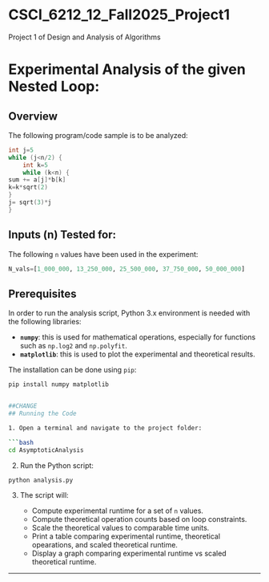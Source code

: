 # CSCI_6212_12_Fall2025_Project1
Project 1 of Design and Analysis of Algorithms

# Experimental Analysis of the given Nested Loop:

## Overview
The following program/code sample is to be analyzed:
```c
int j=5
while (j<n/2) {
	int k=5
	while (k<n) {
sum += a[j]*b[k]
k=k*sqrt(2)
}
j= sqrt(3)*j
}
```
## Inputs (n) Tested for:

The following `n` values have been used in the experiment:

```python
N_vals=[1_000_000, 13_250_000, 25_500_000, 37_750_000, 50_000_000]
```

## Prerequisites
In order to run the analysis script, Python 3.x environment is needed with the following libraries:

* **`numpy`**: this is used for mathematical operations, especially for functions such as `np.log2` and `np.polyfit`.
* **`matplotlib`**: this is used to plot the experimental and theoretical results.

The installation can be done using `pip`:
```bash
pip install numpy matplotlib


##CHANGE
## Running the Code

1. Open a terminal and navigate to the project folder:

```bash
cd AsymptoticAnalysis
```

2. Run the Python script:

```bash
python analysis.py
```

3. The script will:

   * Compute experimental runtime for a set of `n` values.
   * Compute theoretical operation counts based on loop constraints.
   * Scale the theoretical values to comparable time units.
   * Print a table comparing experimental runtime, theoretical opearations, and scaled theoretical runtime.
   * Display a graph comparing experimental runtime vs scaled theoretical runtime.

---
